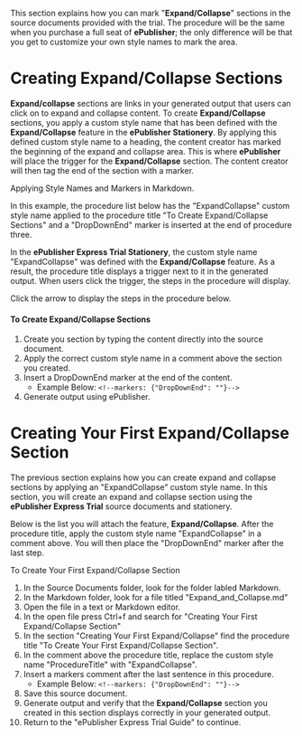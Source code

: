 This section explains how you can mark "**Expand/Collapse**" sections in the source documents provided with the
trial. The procedure will be the same when you purchase a full seat of **ePublisher**; the only difference will be
that you get to customize your own style names to mark the area.
 
# Creating Expand/Collapse Sections 

**Expand/collapse** sections are links in your generated output that users can click on to expand and collapse
content. To create **Expand/Collapse** sections, you apply a custom style name that has been defined with the
**Expand/Collapse** feature in the **ePublisher Stationery**. By applying this defined custom style name to a
heading, the content creator has marked the beginning of the expand and collapse area. This is where **ePublisher**
will place the trigger for the **Expand/Collapse** section. The content creator will then tag the end of the
section with a marker.

<!--style:Heading 3 NoToC-->
Applying Style Names and Markers in Markdown.  

In this example, the procedure list below has the "ExpandCollapse" custom style name applied to the procedure title
"To Create Expand/Collapse Sections" and a "DropDownEnd" marker is inserted at the end of procedure three. 

In the **ePublisher Express Trial Stationery**, the custom style name "ExpandCollapse" was defined with the
**Expand/Collapse** feature. As a result, the procedure title displays a trigger next to it in the generated output.
When users click the trigger, the steps in the procedure will display. 

Click the arrow to display the steps in the procedure below.

<!--style: ExpandCollapse-->
#### To Create Expand/Collapse Sections 

 1. Create you section by typing the content directly into the source document.
 1. Apply the correct custom style name in a comment above the section you created.
 1. Insert a DropDownEnd marker at the end of the content.
    - Example Below:
    `<!--markers: {"DropDownEnd": ""}-->` 
 1. Generate output using ePublisher. 
<!--markers: {"DropDownEnd": ""}-->
	
<!--style:Heading 1 Relevance; #creating-your-first-expandcollapse-section-->	
# Creating Your First Expand/Collapse Section 

The previous section explains how you can create expand and collapse sections by applying an 
"ExpandCollapse" custom style name. In this section, you will create an expand and collapse section using the
**ePublisher Express Trial** source documents and stationery. 

Below is the list you will attach the feature, **Expand/Collapse**. After the procedure title, apply the custom
style name "ExpandCollapse" in a comment above. You will then place the "DropDownEnd" marker after the last step.
 
<!--style:ProcedureTitle-->
To Create Your First Expand/Collapse Section 
	
 1. In the Source Documents folder, look for the folder labled Markdown. 
 1. In the Markdown folder, look for a file titled "Expand_and_Collapse.md"
 1. Open the file in a text or Markdown editor. 
 1. In the open file press Ctrl+f and search for "Creating Your First Expand/Collapse Section"
 1. In the section "Creating Your First Expand/Collapse" find the procedure title "To Create Your First Expand/Collapse Section".
 1. In the comment above the procedure title, replace the custom style name "ProcedureTitle" with "ExpandCollapse". 
 1. Insert a markers comment after the last sentence in this procedure.
    - Example Below: 
      `<!--markers: {"DropDownEnd": ""}-->`	
 1. Save this source document.
 1. Generate output and verify that the **Expand/Collapse** section you created in this section displays correctly in your generated output.
 1. Return to the "ePublisher Express Trial Guide" to continue.
